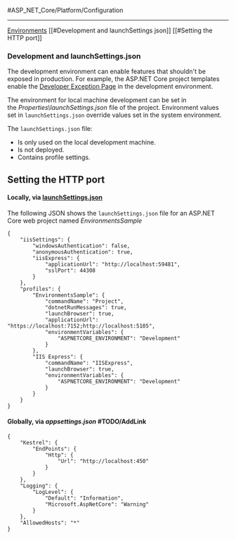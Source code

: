 #ASP_NET_Core/Platform/Configuration 

---

[Environments](https://learn.microsoft.com/en-us/aspnet/core/fundamentals/environments?view=aspnetcore-6.0)
[[#Development and launchSettings json]]
[[#Setting the HTTP port]]

### Development and launchSettings.json

The development environment can enable features that shouldn't be exposed in production. For example, the ASP.NET Core project templates enable the [Developer Exception Page](https://learn.microsoft.com/en-us/aspnet/core/fundamentals/error-handling?view=aspnetcore-6.0#developer-exception-page) in the development environment.

The environment for local machine development can be set in the _Properties\launchSettings.json_ file of the project. Environment values set in `launchSettings.json` override values set in the system environment.

The `launchSettings.json` file:

-   Is only used on the local development machine.
-   Is not deployed.
-   Contains profile settings.
 
## Setting the HTTP port

#### Locally, via [launchSettings.json](https://learn.microsoft.com/en-us/aspnet/core/fundamentals/environments?view=aspnetcore-6.0#development-and-launchsettingsjson)

The following JSON shows the `launchSettings.json` file for an ASP.NET Core web project named _EnvironmentsSample_

```
{
	"iisSettings": {
		"windowsAuthentication": false,
		"anonymousAuthentication": true,
		"iisExpress": {
			"applicationUrl": "http://localhost:59481",
			"sslPort": 44308
		}
	},
	"profiles": {
		"EnvironmentsSample": {
			"commandName": "Project",
			"dotnetRunMessages": true,
			"launchBrowser": true,
			"applicationUrl": "https://localhost:7152;http://localhost:5105",
			"environmentVariables": {
				"ASPNETCORE_ENVIRONMENT": "Development"
			}
		},
		"IIS Express": {
			"commandName": "IISExpress",
			"launchBrowser": true,
			"environmentVariables": {
				"ASPNETCORE_ENVIRONMENT": "Development"
			}
		}
	}
}
```

#### Globally, via _appsettings.json_ #TODO/AddLink 

```
{
    "Kestrel": {
        "EndPoints": {
            "Http": {
                "Url": "http://localhost:450"
            }
        }
    },
    "Logging": {
        "LogLevel": {
            "Default": "Information",
            "Microsoft.AspNetCore": "Warning"
        }
    },
    "AllowedHosts": "*"
}
```
